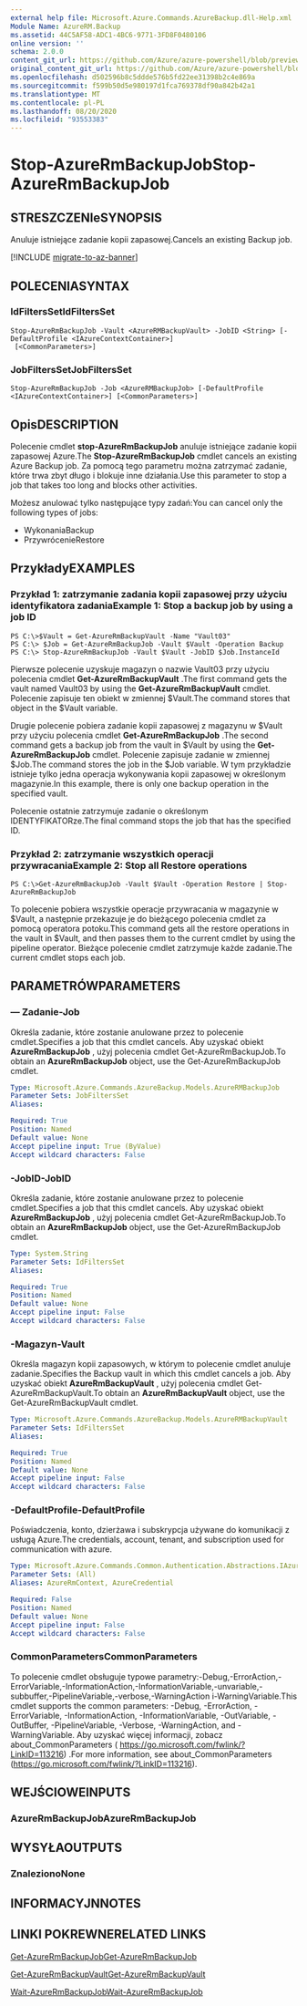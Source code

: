 ```yaml
---
external help file: Microsoft.Azure.Commands.AzureBackup.dll-Help.xml
Module Name: AzureRM.Backup
ms.assetid: 44C5AF58-ADC1-4BC6-9771-3FD8F0480106
online version: ''
schema: 2.0.0
content_git_url: https://github.com/Azure/azure-powershell/blob/preview/src/ResourceManager/AzureBackup/Commands.AzureBackup/help/Stop-AzureRmBackupJob.md
original_content_git_url: https://github.com/Azure/azure-powershell/blob/preview/src/ResourceManager/AzureBackup/Commands.AzureBackup/help/Stop-AzureRmBackupJob.md
ms.openlocfilehash: d502596b8c5ddde576b5fd22ee31398b2c4e869a
ms.sourcegitcommit: f599b50d5e980197d1fca769378df90a842b42a1
ms.translationtype: MT
ms.contentlocale: pl-PL
ms.lasthandoff: 08/20/2020
ms.locfileid: "93553383"
---
```

# <span data-ttu-id="8b72b-101">Stop-AzureRmBackupJob</span><span class="sxs-lookup"><span data-stu-id="8b72b-101">Stop-AzureRmBackupJob</span></span>

## <span data-ttu-id="8b72b-102">STRESZCZENIe</span><span class="sxs-lookup"><span data-stu-id="8b72b-102">SYNOPSIS</span></span>
<span data-ttu-id="8b72b-103">Anuluje istniejące zadanie kopii zapasowej.</span><span class="sxs-lookup"><span data-stu-id="8b72b-103">Cancels an existing Backup job.</span></span>

[!INCLUDE [migrate-to-az-banner](../../includes/migrate-to-az-banner.md)]

## <span data-ttu-id="8b72b-104">POLECENIA</span><span class="sxs-lookup"><span data-stu-id="8b72b-104">SYNTAX</span></span>

### <span data-ttu-id="8b72b-105">IdFiltersSet</span><span class="sxs-lookup"><span data-stu-id="8b72b-105">IdFiltersSet</span></span>
```
Stop-AzureRmBackupJob -Vault <AzureRMBackupVault> -JobID <String> [-DefaultProfile <IAzureContextContainer>]
 [<CommonParameters>]
```

### <span data-ttu-id="8b72b-106">JobFiltersSet</span><span class="sxs-lookup"><span data-stu-id="8b72b-106">JobFiltersSet</span></span>
```
Stop-AzureRmBackupJob -Job <AzureRMBackupJob> [-DefaultProfile <IAzureContextContainer>] [<CommonParameters>]
```

## <span data-ttu-id="8b72b-107">Opis</span><span class="sxs-lookup"><span data-stu-id="8b72b-107">DESCRIPTION</span></span>
<span data-ttu-id="8b72b-108">Polecenie cmdlet **stop-AzureRmBackupJob** anuluje istniejące zadanie kopii zapasowej Azure.</span><span class="sxs-lookup"><span data-stu-id="8b72b-108">The **Stop-AzureRmBackupJob** cmdlet cancels an existing Azure Backup job.</span></span>
<span data-ttu-id="8b72b-109">Za pomocą tego parametru można zatrzymać zadanie, które trwa zbyt długo i blokuje inne działania.</span><span class="sxs-lookup"><span data-stu-id="8b72b-109">Use this parameter to stop a job that takes too long and blocks other activities.</span></span>

<span data-ttu-id="8b72b-110">Możesz anulować tylko następujące typy zadań:</span><span class="sxs-lookup"><span data-stu-id="8b72b-110">You can cancel only the following types of jobs:</span></span> 

- <span data-ttu-id="8b72b-111">Wykonania</span><span class="sxs-lookup"><span data-stu-id="8b72b-111">Backup</span></span>
- <span data-ttu-id="8b72b-112">Przywrócenie</span><span class="sxs-lookup"><span data-stu-id="8b72b-112">Restore</span></span>

## <span data-ttu-id="8b72b-113">Przykłady</span><span class="sxs-lookup"><span data-stu-id="8b72b-113">EXAMPLES</span></span>

### <span data-ttu-id="8b72b-114">Przykład 1: zatrzymanie zadania kopii zapasowej przy użyciu identyfikatora zadania</span><span class="sxs-lookup"><span data-stu-id="8b72b-114">Example 1: Stop a backup job by using a job ID</span></span>
```
PS C:\>$Vault = Get-AzureRmBackupVault -Name "Vault03" 
PS C:\> $Job = Get-AzureRmBackupJob -Vault $Vault -Operation Backup
PS C:\> Stop-AzureRmBackupJob -Vault $Vault -JobID $Job.InstanceId
```

<span data-ttu-id="8b72b-115">Pierwsze polecenie uzyskuje magazyn o nazwie Vault03 przy użyciu polecenia cmdlet **Get-AzureRmBackupVault** .</span><span class="sxs-lookup"><span data-stu-id="8b72b-115">The first command gets the vault named Vault03 by using the **Get-AzureRmBackupVault** cmdlet.</span></span>
<span data-ttu-id="8b72b-116">Polecenie zapisuje ten obiekt w zmiennej $Vault.</span><span class="sxs-lookup"><span data-stu-id="8b72b-116">The command stores that object in the $Vault variable.</span></span>

<span data-ttu-id="8b72b-117">Drugie polecenie pobiera zadanie kopii zapasowej z magazynu w $Vault przy użyciu polecenia cmdlet **Get-AzureRmBackupJob** .</span><span class="sxs-lookup"><span data-stu-id="8b72b-117">The second command gets a backup job from the vault in $Vault by using the **Get-AzureRmBackupJob** cmdlet.</span></span>
<span data-ttu-id="8b72b-118">Polecenie zapisuje zadanie w zmiennej $Job.</span><span class="sxs-lookup"><span data-stu-id="8b72b-118">The command stores the job in the $Job variable.</span></span>
<span data-ttu-id="8b72b-119">W tym przykładzie istnieje tylko jedna operacja wykonywania kopii zapasowej w określonym magazynie.</span><span class="sxs-lookup"><span data-stu-id="8b72b-119">In this example, there is only one backup operation in the specified vault.</span></span>

<span data-ttu-id="8b72b-120">Polecenie ostatnie zatrzymuje zadanie o określonym IDENTYFIKATORze.</span><span class="sxs-lookup"><span data-stu-id="8b72b-120">The final command stops the job that has the specified ID.</span></span>

### <span data-ttu-id="8b72b-121">Przykład 2: zatrzymanie wszystkich operacji przywracania</span><span class="sxs-lookup"><span data-stu-id="8b72b-121">Example 2: Stop all Restore operations</span></span>
```
PS C:\>Get-AzureRmBackupJob -Vault $Vault -Operation Restore | Stop-AzureRmBackupJob
```

<span data-ttu-id="8b72b-122">To polecenie pobiera wszystkie operacje przywracania w magazynie w $Vault, a następnie przekazuje je do bieżącego polecenia cmdlet za pomocą operatora potoku.</span><span class="sxs-lookup"><span data-stu-id="8b72b-122">This command gets all the restore operations in the vault in $Vault, and then passes them to the current cmdlet by using the pipeline operator.</span></span>
<span data-ttu-id="8b72b-123">Bieżące polecenie cmdlet zatrzymuje każde zadanie.</span><span class="sxs-lookup"><span data-stu-id="8b72b-123">The current cmdlet stops each job.</span></span>

## <span data-ttu-id="8b72b-124">PARAMETRÓW</span><span class="sxs-lookup"><span data-stu-id="8b72b-124">PARAMETERS</span></span>

### <span data-ttu-id="8b72b-125">— Zadanie</span><span class="sxs-lookup"><span data-stu-id="8b72b-125">-Job</span></span>
<span data-ttu-id="8b72b-126">Określa zadanie, które zostanie anulowane przez to polecenie cmdlet.</span><span class="sxs-lookup"><span data-stu-id="8b72b-126">Specifies a job that this cmdlet cancels.</span></span>
<span data-ttu-id="8b72b-127">Aby uzyskać obiekt **AzureRmBackupJob** , użyj polecenia cmdlet Get-AzureRmBackupJob.</span><span class="sxs-lookup"><span data-stu-id="8b72b-127">To obtain an **AzureRmBackupJob** object, use the Get-AzureRmBackupJob cmdlet.</span></span>

```yaml
Type: Microsoft.Azure.Commands.AzureBackup.Models.AzureRMBackupJob
Parameter Sets: JobFiltersSet
Aliases: 

Required: True
Position: Named
Default value: None
Accept pipeline input: True (ByValue)
Accept wildcard characters: False
```

### <span data-ttu-id="8b72b-128">-JobID</span><span class="sxs-lookup"><span data-stu-id="8b72b-128">-JobID</span></span>
<span data-ttu-id="8b72b-129">Określa zadanie, które zostanie anulowane przez to polecenie cmdlet.</span><span class="sxs-lookup"><span data-stu-id="8b72b-129">Specifies a job that this cmdlet cancels.</span></span>
<span data-ttu-id="8b72b-130">Aby uzyskać obiekt **AzureRmBackupJob** , użyj polecenia cmdlet Get-AzureRmBackupJob.</span><span class="sxs-lookup"><span data-stu-id="8b72b-130">To obtain an **AzureRmBackupJob** object, use the Get-AzureRmBackupJob cmdlet.</span></span>

```yaml
Type: System.String
Parameter Sets: IdFiltersSet
Aliases: 

Required: True
Position: Named
Default value: None
Accept pipeline input: False
Accept wildcard characters: False
```

### <span data-ttu-id="8b72b-131">-Magazyn</span><span class="sxs-lookup"><span data-stu-id="8b72b-131">-Vault</span></span>
<span data-ttu-id="8b72b-132">Określa magazyn kopii zapasowych, w którym to polecenie cmdlet anuluje zadanie.</span><span class="sxs-lookup"><span data-stu-id="8b72b-132">Specifies the Backup vault in which this cmdlet cancels a job.</span></span>
<span data-ttu-id="8b72b-133">Aby uzyskać obiekt **AzureRmBackupVault** , użyj polecenia cmdlet Get-AzureRmBackupVault.</span><span class="sxs-lookup"><span data-stu-id="8b72b-133">To obtain an **AzureRmBackupVault** object, use the Get-AzureRmBackupVault cmdlet.</span></span>

```yaml
Type: Microsoft.Azure.Commands.AzureBackup.Models.AzureRMBackupVault
Parameter Sets: IdFiltersSet
Aliases: 

Required: True
Position: Named
Default value: None
Accept pipeline input: False
Accept wildcard characters: False
```

### <span data-ttu-id="8b72b-134">-DefaultProfile</span><span class="sxs-lookup"><span data-stu-id="8b72b-134">-DefaultProfile</span></span>
<span data-ttu-id="8b72b-135">Poświadczenia, konto, dzierżawa i subskrypcja używane do komunikacji z usługą Azure.</span><span class="sxs-lookup"><span data-stu-id="8b72b-135">The credentials, account, tenant, and subscription used for communication with azure.</span></span>

```yaml
Type: Microsoft.Azure.Commands.Common.Authentication.Abstractions.IAzureContextContainer
Parameter Sets: (All)
Aliases: AzureRmContext, AzureCredential

Required: False
Position: Named
Default value: None
Accept pipeline input: False
Accept wildcard characters: False
```

### <span data-ttu-id="8b72b-136">CommonParameters</span><span class="sxs-lookup"><span data-stu-id="8b72b-136">CommonParameters</span></span>
<span data-ttu-id="8b72b-137">To polecenie cmdlet obsługuje typowe parametry:-Debug,-ErrorAction,-ErrorVariable,-InformationAction,-InformationVariable,-unvariable,-subbuffer,-PipelineVariable,-verbose,-WarningAction i-WarningVariable.</span><span class="sxs-lookup"><span data-stu-id="8b72b-137">This cmdlet supports the common parameters: -Debug, -ErrorAction, -ErrorVariable, -InformationAction, -InformationVariable, -OutVariable, -OutBuffer, -PipelineVariable, -Verbose, -WarningAction, and -WarningVariable.</span></span> <span data-ttu-id="8b72b-138">Aby uzyskać więcej informacji, zobacz about_CommonParameters ( https://go.microsoft.com/fwlink/?LinkID=113216) .</span><span class="sxs-lookup"><span data-stu-id="8b72b-138">For more information, see about_CommonParameters (https://go.microsoft.com/fwlink/?LinkID=113216).</span></span>

## <span data-ttu-id="8b72b-139">WEJŚCIOWE</span><span class="sxs-lookup"><span data-stu-id="8b72b-139">INPUTS</span></span>

### <span data-ttu-id="8b72b-140">AzureRmBackupJob</span><span class="sxs-lookup"><span data-stu-id="8b72b-140">AzureRmBackupJob</span></span>

## <span data-ttu-id="8b72b-141">WYSYŁA</span><span class="sxs-lookup"><span data-stu-id="8b72b-141">OUTPUTS</span></span>

### <span data-ttu-id="8b72b-142">Znaleziono</span><span class="sxs-lookup"><span data-stu-id="8b72b-142">None</span></span>

## <span data-ttu-id="8b72b-143">INFORMACYJN</span><span class="sxs-lookup"><span data-stu-id="8b72b-143">NOTES</span></span>

## <span data-ttu-id="8b72b-144">LINKI POKREWNE</span><span class="sxs-lookup"><span data-stu-id="8b72b-144">RELATED LINKS</span></span>

[<span data-ttu-id="8b72b-145">Get-AzureRmBackupJob</span><span class="sxs-lookup"><span data-stu-id="8b72b-145">Get-AzureRmBackupJob</span></span>](./Get-AzureRmBackupJob.md)

[<span data-ttu-id="8b72b-146">Get-AzureRmBackupVault</span><span class="sxs-lookup"><span data-stu-id="8b72b-146">Get-AzureRmBackupVault</span></span>](./Get-AzureRmBackupVault.md)

[<span data-ttu-id="8b72b-147">Wait-AzureRmBackupJob</span><span class="sxs-lookup"><span data-stu-id="8b72b-147">Wait-AzureRmBackupJob</span></span>](./Wait-AzureRmBackupJob.md)


